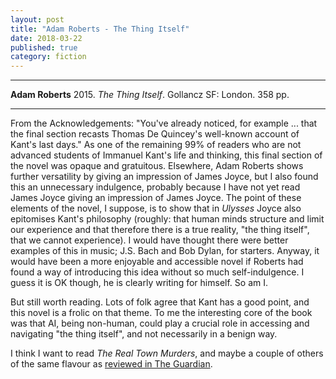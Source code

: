 ```yaml
---
layout: post
title: "Adam Roberts - The Thing Itself"
date: 2018-03-22
published: true
category: fiction
---
```



***
<b>Adam Roberts</b> 2015. _The Thing Itself_. Gollancz SF: London. 358 pp.

***

<img align="right" src="http://www.adamroberts.com/wp-content/uploads/2017/04/TTI.jpg" alt="">  From the Acknowledgements: "You've already noticed, for example ... that the final section recasts Thomas De Quincey's well-known account of Kant's last days."  As one of the remaining 99% of readers who are not advanced students of Immanuel Kant's life and thinking, this final section of the novel was opaque and gratuitous.  Elsewhere, Adam Roberts shows further versatility by giving an impression of James Joyce, but I also found this an unnecessary indulgence, probably because I have not yet read James Joyce giving an impression of James Joyce.  The point of these elements of the novel, I suppose, is to show that in _Ulysses_ Joyce also epitomises Kant's philosophy (roughly: that human minds structure and limit our experience and that therefore there is a true reality, "the thing itself", that we cannot experience).  I would have thought there were better examples of this in music; J.S. Bach and Bob Dylan, for starters.  Anyway, it would have been a more enjoyable and accessible novel if Roberts had found a way of introducing this idea without so much self-indulgence.  I guess it is OK though, he is clearly writing for himself.  So am I.

But still worth reading.  Lots of folk agree that Kant has a good point, and this novel is a frolic on that theme.  To me the interesting core of the book was that AI, being non-human, could play a crucial role in accessing and navigating "the thing itself", and not necessarily in a benign way.  

I think I want to read _The Real Town Murders_, and maybe a couple of others of the same flavour as [reviewed in The Guardian](https://www.theguardian.com/books/2017/oct/27/science-fiction-roundup).


